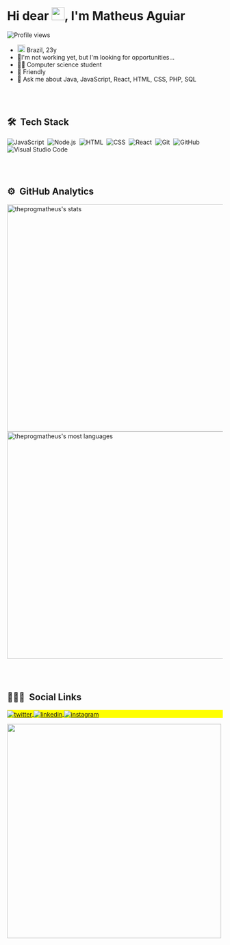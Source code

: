 <h1>Hi dear <img src="https://c.tenor.com/Wx9IEmZZXSoAAAAi/hi.gif" height="30px">, I'm Matheus Aguiar</h1>

<img src="https://komarev.com/ghpvc/?username=theprogmatheus&color=yellow" alt="Profile views">

- <img height="18px" src="https://emojipedia-us.s3.dualstack.us-west-1.amazonaws.com/thumbs/160/whatsapp/326/flag-brazil_1f1e7-1f1f7.png" alt="BRFlag"> Brazil, 23y
- 🔭I'm not working yet, but I'm looking for opportunities...
- 🧑‍🎓 Computer science student
- 🤝 Friendly
- 💬 Ask me about Java, JavaScript, React, HTML, CSS, PHP, SQL


<br><br>

## 🛠 &nbsp;Tech Stack

![JavaScript](https://img.shields.io/badge/-JavaScript-05122A?style=flat&logo=javascript)&nbsp;
![Node.js](https://img.shields.io/badge/-Node.js-05122A?style=flat&logo=node.js)&nbsp;
![HTML](https://img.shields.io/badge/-HTML-05122A?style=flat&logo=HTML5)&nbsp;
![CSS](https://img.shields.io/badge/-CSS-05122A?style=flat&logo=CSS3&logoColor=1572B6)&nbsp;
![React](https://img.shields.io/badge/-React-05122A?style=flat&logo=react)&nbsp;
![Git](https://img.shields.io/badge/-Git-05122A?style=flat&logo=git)&nbsp;
![GitHub](https://img.shields.io/badge/-GitHub-05122A?style=flat&logo=github)&nbsp;
![Visual Studio Code](https://img.shields.io/badge/-Visual%20Studio%20Code-05122A?style=flat&logo=visual-studio-code&logoColor=007ACC)&nbsp;

<br><br>

## ⚙️ &nbsp;GitHub Analytics

<p align="left">
<img width="530em" src="https://github-readme-stats.vercel.app/api?username=theprogmatheus&show_icons=true&theme=vision-friendly-dark" alt="theprogmatheus's stats"/>
<img width="530em" src="https://github-readme-stats.vercel.app/api/top-langs/?username=theprogmatheus&layout=compact&theme=vision-friendly-dark" alt="theprogmatheus's most languages"/>
</p>

<br><br>

## 👨🏽‍🦲 &nbsp;Social Links

<p align="left" style="background:yellow">
<a href="https://twitter.com/edition_sr" target="_blank">
  <img align="center" src="https://img.shields.io/badge/-edition_sr-05122A?style=flat&logo=twitter" alt="twitter"/>  
</a>
<a href="https://linkedin.com/in/theprogmatheus" target="_blank">
  <img align="center" src="https://img.shields.io/badge/-theprogmatheus-05122A?style=flat&logo=linkedin" alt="linkedin"/>
</a>
<a href="https://instagram.com/teteuzin.aguiar" target="_blank">
 <img align="center" src="https://img.shields.io/badge/-teteuzin.aguiar-05122A?style=flat&logo=instagram" alt="instagram"/>
</a>
</p>

<img width="500em" src="https://github-readme-twitter-gazf.vercel.app/api?id=edition_sr&layout=wide&show_reply=off&show_retweet=off" />
